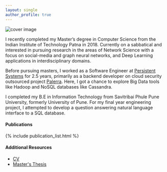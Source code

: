 ```yaml
---
layout: single
author_profile: true
---
```


![cover image](/assets/images/cover.png)

I recently completed my Master’s degree in Computer Science from the Indian Institute of Technology Patna in 2018. Currently on a sabbatical and interested in pursuing research in the areas of Network Science with a focus on social-media and graph neural networks, and Deep Learning applications in interdisciplinary domains.

Before pursuing masters, I worked as a Software Engineer at [Persistent Systems](https://www.persistent.com/) for 2.5 years, primarily as a backend developer on cloud security outsourced project [Palerra](https://www.oracle.com/corporate/acquisitions/palerra/). Here, I got a chance to explore Big Data tools like Hadoop and NoSQL databases like Cassandra.

I completed my B.E in Information Technology from Savitribai Phule Pune University, formerly University of Pune. For my final year engineering project, I attempted to develop a question answering natural language interface to a SQL database.

#### Publications
{% include publication_list.html %}


#### Additional Resources
- [CV](/assets/documents/Ryan_CV.pdf)
- [Master's Thesis](/assets/documents/Ryan_Masters_Thesis.pdf)